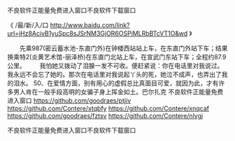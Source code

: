 
不良软件正能量免费进入窗口不良软件下载窗口




《 /最/新/入/口  http://www.baidu.com/link?url=jHz8AcivB1yuSpc8sJSrNM3GjOR6OSPiMLRbBTcVT1O&wd 》




　　先乘987(密云蓄水池-东直门外)在钟楼西站站上车，在东直门外站下车；结果换乘特2(炎黄艺术馆-丽泽桥)在东直门北站上车，在宣武门东站下车；全程约87.9公里。
　　我怕她又拨动了泪腺一发不可收。便赶紧说：你在电话里对我说过。我永远不会忘了她的。那次在电话里对我说起丫头的死，她泣不成声，也弄出了我的泪水。
	50、在爱情方面，别有用心的虚假总比真面目可爱，就因为此，才有许多男人肯在一般手段高明的女骗子身上挥金如土。巴尔扎克
不良软件正能量免费进入窗口
https://github.com/goodraes/ptjiv
https://github.com/Contere/xtqbfy
https://github.com/Contere/xnqcaf
https://github.com/goodraes/fztsv
https://github.com/Contere/nlvgj





不良软件正能量免费进入窗口不良软件下载窗口
